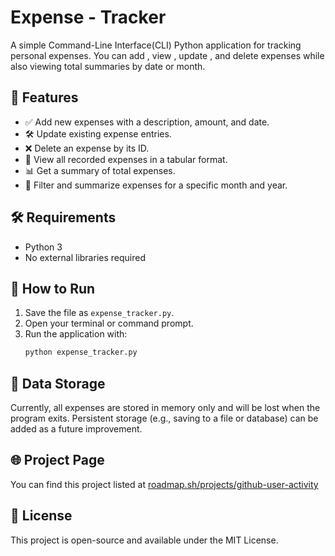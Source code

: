 # Expense - Tracker 

A simple Command-Line Interface(CLI) Python application for tracking personal expenses. You can add , view , update , and delete expenses while also viewing total summaries by date or month.

## 📌 Features
- ✅ Add new expenses with a description, amount, and date.
- 🛠️ Update existing expense entries.
- ❌ Delete an expense by its ID.
- 📄 View all recorded expenses in a tabular format.
- 📊 Get a summary of total expenses.
- 📅 Filter and summarize expenses for a specific month and year.

## 🛠 Requirements
- Python 3
- No external libraries required

## 🚀 How to Run
1. Save the file as `expense_tracker.py`.
2. Open your terminal or command prompt.
3. Run the application with:
    ```bash
    python expense_tracker.py
    ```
## 📂 Data Storage
Currently, all expenses are stored in memory only and will be lost when the program exits. Persistent storage (e.g., saving to a file or database) can be added as a future improvement.

## 🌐 Project Page
You can find this project listed at [roadmap.sh/projects/github-user-activity](https://roadmap.sh/projects/expense-tracker)

## 📄 License
This project is open-source and available under the MIT License.